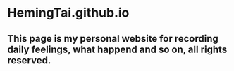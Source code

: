 # HemingTai.github.io
## This page is my personal website for recording daily feelings, what happend and so on, all rights reserved. 
